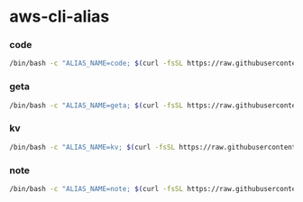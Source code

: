 # aws-cli-alias

### code

``` sh
/bin/bash -c "ALIAS_NAME=code; $(curl -fsSL https://raw.githubusercontent.com/tomsdoo/aws-cli-alias/HEAD/install.sh)"
```

### geta

``` sh
/bin/bash -c "ALIAS_NAME=geta; $(curl -fsSL https://raw.githubusercontent.com/tomsdoo/aws-cli-alias/HEAD/install.sh)"
```

### kv

``` sh
/bin/bash -c "ALIAS_NAME=kv; $(curl -fsSL https://raw.githubusercontent.com/tomsdoo/aws-cli-alias/HEAD/install.sh)"
```

### note

``` sh
/bin/bash -c "ALIAS_NAME=note; $(curl -fsSL https://raw.githubusercontent.com/tomsdoo/aws-cli-alias/HEAD/install.sh)"
```
